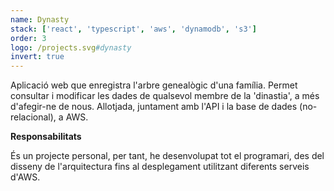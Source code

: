 ```yaml
---
name: Dynasty
stack: ['react', 'typescript', 'aws', 'dynamodb', 's3']
order: 3
logo: /projects.svg#dynasty
invert: true
---
```


Aplicació web que enregistra l'arbre genealògic d'una família. Permet consultar i
modificar les dades de qualsevol membre de la 'dinastia', a més d'afegir-ne de nous.
Allotjada, juntament amb l'API i la base de dades (no-relacional), a AWS.

<b>Responsabilitats</b>

És un projecte personal, per tant, he desenvolupat tot el programari, des del disseny
de l'arquitectura fins al desplegament utilitzant diferents serveis d'AWS.

